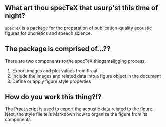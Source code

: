 ## What art thou **specTeX** that usurp'st this time of night?

`specTeX` is a package for the preparation of publication-quality acoustic figures for phonetics and speech science.


## The package is comprised of...??

There are two components to the specTeX thingamajigging process.

1. Export images and plot values from Praat
2. Include the images and related data into a figure object in the document
3. Define or apply figure style properties


## How do you work this thing?!?

The Praat script is used to export the acoustic data related to the figure. Next, the style file tells Markdown how to organize the figure from its components.
